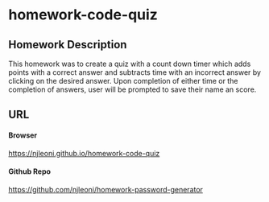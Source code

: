 # homework-code-quiz

## Homework Description

This homework was to create a quiz with a count down timer which adds points with a correct answer and subtracts time with an incorrect answer by clicking on the desired answer. Upon completion of either time or the completion of answers, user will be prompted to save their name an score.

## URL

#### Browser

https://njleoni.github.io/homework-code-quiz

#### Github Repo

https://github.com/njleoni/homework-password-generator
